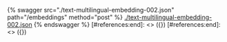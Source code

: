 [#references:start]: <> ({ "template": "openapi" })
[#references:start]: <> ({ "template": "openapi" })
{% swagger src="./text-multilingual-embedding-002.json" path="/embeddings" method="post" %}
[./text-multilingual-embedding-002.json](./text-multilingual-embedding-002.json)
{% endswagger %}
[#references:end]: <> ({})
[#references:end]: <> ({})